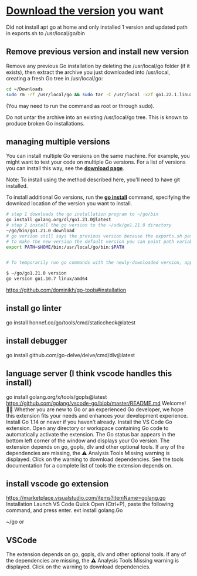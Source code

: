 # **[Download the version](https://go.dev/dl/)** you want

Did not install apt go at home and only installed 1 version and updated path in exports.sh to /usr/local/go/bin

## Remove previous version and install new version

Remove any previous Go installation by deleting the /usr/local/go folder (if it exists), then extract the archive you just downloaded into /usr/local, creating a fresh Go tree in /usr/local/go:

```bash
cd ~/Downloads
sudo rm -rf /usr/local/go && sudo tar -C /usr/local -xzf go1.22.1.linux-amd64.tar.gz
```

(You may need to run the command as root or through sudo).

Do not untar the archive into an existing /usr/local/go tree. This is known to produce broken Go installations.

## managing multiple versions

You can install multiple Go versions on the same machine. For example, you might want to test your code on multiple Go versions. For a list of versions you can install this way, see the **[download page](https://go.dev/dl/)**.

Note: To install using the method described here, you'll need to have git installed.

To install additional Go versions, run the **[go install](https://pkg.go.dev/cmd/go#hdr-Compile_and_install_packages_and_dependencies)** command, specifying the download location of the version you want to install.

```bash
# step 1 downloads the go installation program to ~/go/bin
go install golang.org/dl/go1.21.0@latest
# step 2 install the go version to the ~/sdk/go1.21.0 directory
~/go/bin/go1.21.0 download
# go version still says the previous version because the exports.sh path still points to /usr/local/bin which is the old version of go.
# to make the new version the default version you can point path variable in exports.sh to the ~/sdk/go1.21.0 directory or remove the old version from /usr/local/bin and copy the new version there and set the path to /usr/local/bin.
export PATH=$HOME/bin:/usr/local/go/bin:$PATH


# To temporarily run go commands with the newly-downloaded version, append the version number to the go command, as follows:

$ ~/go/go1.21.0 version
go version go1.10.7 linux/amd64
```

<https://github.com/dominikh/go-tools#installation>

## install go linter

go install honnef.co/go/tools/cmd/staticcheck@latest

## install debugger

go install github.com/go-delve/delve/cmd/dlv@latest

## language server (I think vscode handles this install)

go install golang.org/x/tools/gopls@latest
<https://github.com/golang/vscode-go/blob/master/README.md>
Welcome! 👋🏻
Whether you are new to Go or an experienced Go developer, we hope this extension fits your needs and enhances your development experience.
Install Go 1.14 or newer if you haven't already.
Install the VS Code Go extension.
Open any directory or workspace containing Go code to automatically activate the extension. The Go status bar appears in the bottom left corner of the window and displays your Go version.
The extension depends on go, gopls, dlv and other optional tools. If any of the dependencies are missing, the ⚠️ Analysis Tools Missing warning is displayed. Click on the warning to download dependencies.
See the tools documentation for a complete list of tools the extension depends on.

## install vscode go extension

<https://marketplace.visualstudio.com/items?itemName=golang.go>
Installation
Launch VS Code Quick Open (Ctrl+P), paste the following command, and press enter.
ext install golang.Go

~/go
or

## VSCode

The extension depends on go, gopls, dlv and other optional tools. If any of the dependencies are missing, the ⚠️ Analysis Tools Missing warning is displayed. Click on the warning to download dependencies.
